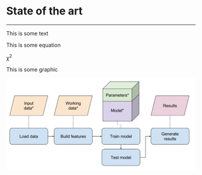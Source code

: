 # State of the art
***



This is some text



This is some equation

$\chi^2$



This is some graphic

![](/img/optimizable-parameters.svg)
